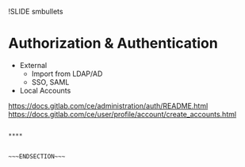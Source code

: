 !SLIDE smbullets
# Authorization & Authentication

* External
  * Import from LDAP/AD
  * SSO, SAML
* Local Accounts

https://docs.gitlab.com/ce/administration/auth/README.html
https://docs.gitlab.com/ce/user/profile/account/create_accounts.html

~~~SECTION:handouts~~~

****


~~~ENDSECTION~~~


